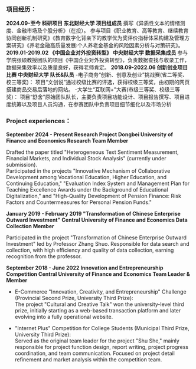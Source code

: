 ### **项目经历：**
**2024.09-至今 科研项目 东北财经大学 项目组成员**
撰写《异质性文本的情绪测度、金融市场及个股分析》（在投）。
参与项目《职业教育、高等教育、继续教育协同创新机制研究》《教育数字化背亲下的教学优为奖评价指标体采构建及管理方案研究》《养老金融高质量发展:个人养老金基金的风险因素分析与对策研究》。
**2019.01-2019.02 《中国企业对外投资转型》 中央财经大学 数据采集成员**
参与学院张硕教授团队的项目《中国企业对外投资转型》，负责数据查找与收录工作，数据采集效率以及质量良好，获得老师肯定。
**2018.09-2022.06 创新创业项目比赛 中央财经大学 队长&队员**
-电子商务“创新、创意及创业”挑战赛(省二等奖、校三等奖)：
项目“文创说”通过校级比赛的评选，获得校级三等奖，由初期的网页搭建商品交易后落地的网站。
-大学生“互联网+”大赛(市级三等奖、校级三等奖)：
项目“舒舍”原始团队队长，主要负责项目功能设计、项目报告撰写、项目进度统筹以及项目人员沟通，在参赛团队中负责项目细节细化以及市场分析

### **Project experiences：**  
**September 2024 - Present Research Project Dongbei University of Finance and Economics Research Team Member**

Drafted the paper titled "Heterogeneous Text Sentiment Measurement, Financial Markets, and Individual Stock Analysis" (currently under submission).  
Participated in the projects "Innovative Mechanism of Collaborative Development among Vocational Education, Higher Education, and Continuing Education," "Evaluation Index System and Management Plan for Teaching Excellence Awards under the Background of Educational Digitalization," and "High-Quality Development of Pension Finance: Risk Factors and Countermeasures for Personal Pension Funds."

**January 2019 - February 2019 "Transformation of Chinese Enterprise Outward Investment" Central University of Finance and Economics Data Collection Member**

Participated in the project "Transformation of Chinese Enterprise Outward Investment" led by Professor Zhang Shuo. Responsible for data search and collection, with high efficiency and quality of data collection, earning recognition from the professor.

**September 2018 - June 2022 Innovation and Entrepreneurship Competition Central University of Finance and Economics Team Leader & Member**

- E-Commerce "Innovation, Creativity, and Entrepreneurship" Challenge (Provincial Second Prize, University Third Prize):  
  The project "Cultural and Creative Talk" won the university-level third prize, initially starting as a web-based transaction platform and later evolving into a fully operational website.  

- "Internet Plus" Competition for College Students (Municipal Third Prize, University Third Prize):  
  Served as the original team leader for the project "Shu She," mainly responsible for project function design, report writing, project progress coordination, and team communication. Focused on project detail refinement and market analysis within the competition team. 

